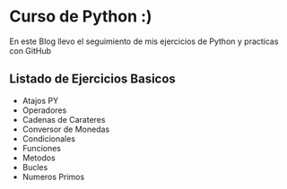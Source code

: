 # Curso de Python :)
En este Blog llevo el seguimiento de mis ejercicios de Python
y practicas con GitHub

## Listado de Ejercicios Basicos
* Atajos PY
* Operadores
* Cadenas de Carateres
* Conversor de Monedas
* Condicionales
* Funciones
* Metodos
* Bucles
* Numeros Primos
